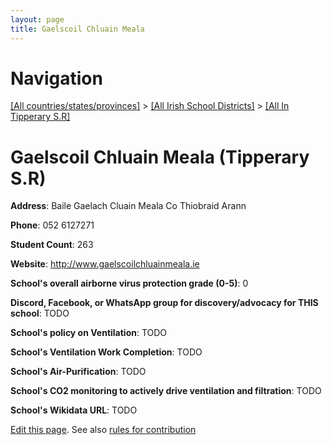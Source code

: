 ```yaml
---
layout: page
title: Gaelscoil Chluain Meala
---
```

# Navigation

[[All countries/states/provinces]](../../..) > [[All Irish School Districts]](../..) > [[All In Tipperary S.R]](..)

# Gaelscoil Chluain Meala (Tipperary S.R)

**Address**: Baile Gaelach Cluain Meala Co Thiobraid Arann

**Phone**: 052 6127271

**Student Count**: 263

**Website**: <http://www.gaelscoilchluainmeala.ie>

**School's overall airborne virus protection grade (0-5)**: 0

**Discord, Facebook, or WhatsApp group for discovery/advocacy for THIS school**: TODO

**School's policy on Ventilation**: TODO

**School's Ventilation Work Completion**: TODO

**School's Air-Purification**: TODO

**School's CO2 monitoring to actively drive ventilation and filtration**: TODO

**School's Wikidata URL**: TODO


[Edit this page](https://github.com/ventilate-schools/Ireland/edit/main/./Tipperary_S.R/Gaelscoil_Chluain_Meala.md). See also [rules for contribution](../../../contribution-rules/)
